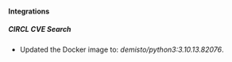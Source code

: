 #### Integrations
##### CIRCL CVE Search
- Updated the Docker image to: *demisto/python3:3.10.13.82076*.
